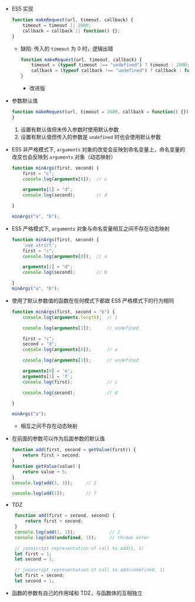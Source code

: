 - ES5 实现

    ```javascript
    function makeRequest(url, timeout, callback) {
        timeout = timeout || 2000;
        callback = callback || function() {};
    }
    ```

    - 缺陷: 传入的 `timeout` 为 0 时，逻辑出错

        ```javascript
        function makeRequest(url, timeout, callback) {
            timeout = (typeof timeout !== "undefined") ? timeout : 2000;
            callback = (typeof callback !== "undefined") ? callback : function() {};
        }
        ```

        - 改进版

- 参数默认值

    ```javascript
    function makeRequest(url, timeout = 2000, callback = function() {}) {
    }
    ```

    1. 设置有默认值但未传入参数时使用默认参数
    2. 设置有默认值但传入的参数是 `undefined` 时也会使用默认参数
- ES5 非严格模式下, `arguments` 对象的改变会反映到命名变量上，命名变量的改变也会反映到 `arguments` 对象（动态映射）

    ```javascript
    function minArgs(first, second) {
        first = "c";
        console.log(arguments[0]);  // c

        arguments[1] = "d";
        console.log(second);        // d

    }

    minArgs("a", "b"); 
    ```

- ES5 严格模式下, `arguments` 对象与命名变量相互之间不存在动态映射
 
    ```javascript
    function minArgs(first, second) {
        'use strict';
        first = "c";
        console.log(arguments[0]);  // a

        arguments[1] = "d";
        console.log(second);        // b

    }
    minArgs("a", "b");
    ```

- 使用了默认参数值的函数在任何模式下都跟 ES5 严格模式下的行为相同
 
    ```javascript
    function minArgs(first, second = "b") {
        console.log(arguments.length);  // 1

        console.log(arguments[1]);      // undefined

        first = "c";
        second = "d";
        console.log(arguments[0]);      // a

        console.log(arguments[1]);      // undefined

        arguments[0] = 'e';
        arguments[1] = 'f';
        console.log(first);             // c

        console.log(second);            // d

    }

    minArgs("a");
    ```

    - 相互之间不存在动态映射
- 在前面的参数可以作为后面参数的默认值

    ```javascript
    function add(first, second = getValue(first)) {
        return first + second;
    }
    function getValue(value) {
        return value + 5;
    }
    console.log(add(1, 1));     // 2

    console.log(add(1));        // 7
    ```

- TDZ

   ```javascript
    function add(first = second, second) {
        return first + second;
    }
    console.log(add(1, 1));             // 2
    console.log(add(undefined, 1));     // throws error

    // javascript representation of call to add(1, 1)
    let first = 1;
    let second = 1;

    // javascript representation of call to add(undefined, 1)
    let first = second;
    let second = 1;    
    ```

- 函数的参数有自己的作用域和 TDZ，与函数体的互相独立